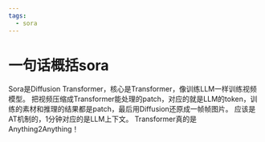 ```yaml
---
tags:
  - sora
---
```

# 一句话概括sora

Sora是Diffusion Transformer，核心是Transformer，像训练LLM一样训练视频模型。 把视频压缩成Transformer能处理的patch，对应的就是LLM的token，训练的素材和推理的结果都是patch，最后用Diffusion还原成一帧帧图片。 应该是AT机制的，1分钟对应的是LLM上下文。 Transformer真的是Anything2Anything！